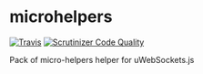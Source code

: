 # microhelpers

[![Travis](https://img.shields.io/travis/dalisoft/microhelpers.svg)](http://github.com/dalisoft/microhelpers)
[![Scrutinizer Code Quality](https://scrutinizer-ci.com/g/dalisoft/microhelpers/badges/quality-score.png?b=master)](https://scrutinizer-ci.com/g/dalisoft/microhelpers/?branch=master)

Pack of micro-helpers helper for uWebSockets.js
